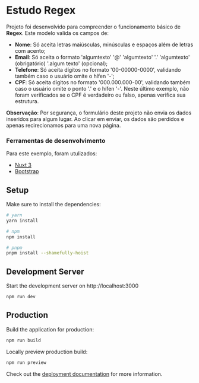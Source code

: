 # Estudo Regex
Projeto foi desenvolvido para compreender o funcionamento básico de **Regex**.
Este modelo valida os campos de:
* **Nome**: Só aceita letras maiúsculas, minúsculas e espaços além de letras com acento;
* **Email**: Só aceita o formato 'algumtexto' '@' 'algumtexto' '.' 'algumtexto' (obrigatório) '.algum texto' (opcional);
* **Telefone**: Só aceita dígitos no formato '00-00000-0000', validando também caso o usuário omite o hífen '-';
* **CPF**: Só aceita dígitos no formato '000.000.000-00', validando também caso o usuário omite o ponto '.' e o hífen '-'. Neste último exemplo, não foram verificados se o CPF é verdadeiro ou falso, apenas verifica sua estrutura.

**Observação**: Por segurança, o formulário deste projeto não envia os dados inseridos para algum lugar. Ao clicar em enviar, os dados são perdidos e apenas recirecionamos para uma nova página.



### Ferramentas de desenvolvimento

Para este exemplo, foram utulizados:

* [Nuxt 3](https://nuxt.com/docs/getting-started/introduction)
* [Bootstrap](https://getbootstrap.com)

## Setup

Make sure to install the dependencies:

```bash
# yarn
yarn install

# npm
npm install

# pnpm
pnpm install --shamefully-hoist
```

## Development Server

Start the development server on http://localhost:3000

```bash
npm run dev
```

## Production

Build the application for production:

```bash
npm run build
```

Locally preview production build:

```bash
npm run preview
```

Check out the [deployment documentation](https://nuxt.com/docs/getting-started/deployment) for more information.
